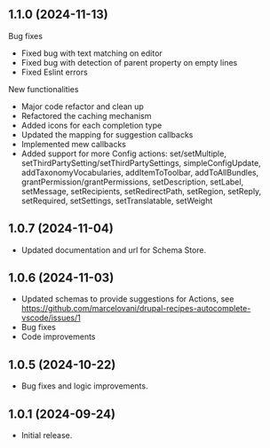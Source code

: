 ## 1.1.0 (2024-11-13)

 Bug fixes
  - Fixed bug with text matching on editor
  - Fixed bug with detection of parent property on empty lines
  - Fixed Eslint errors

 New functionalities
 - Major code refactor and clean up
 - Refactored the caching mechanism
 - Added icons for each completion type
 - Updated the mapping for suggestion callbacks
 - Implemented mew callbacks
 - Added support for more Config actions: set/setMultiple, setThirdPartySetting/setThirdPartySettings, simpleConfigUpdate, addTaxonomyVocabularies, addItemToToolbar, addToAllBundles, grantPermission/grantPermissions, setDescription, setLabel, setMessage, setRecipients, setRedirectPath, setRegion, setReply, setRequired, setSettings, setTranslatable, setWeight

## 1.0.7 (2024-11-04)

- Updated documentation and url for Schema Store.

## 1.0.6 (2024-11-03)

 - Updated schemas to provide suggestions for Actions, see https://github.com/marcelovani/drupal-recipes-autocomplete-vscode/issues/1
 - Bug fixes
 - Code improvements

## 1.0.5 (2024-10-22)

- Bug fixes and logic improvements.

## 1.0.1 (2024-09-24)

- Initial release.
